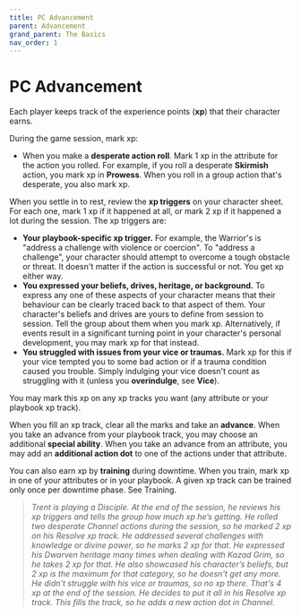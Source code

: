 ```yaml
---
title: PC Advancement
parent: Advancement
grand_parent: The Basics
nav_order: 1
---
```


# PC Advancement
Each player keeps track of the experience points (**xp**) that their character earns.

During the game session, mark xp:
* When you make a **desperate action roll**. Mark 1 xp in the attribute for the action you rolled. For example, if you roll a desperate **Skirmish** action, you mark xp in **Prowess**. When you roll in a group action that's desperate, you also mark xp.

When you settle in to rest, review the **xp triggers** on your character sheet. For each one, mark 1 xp if it happened at all, or mark 2 xp if it happened a lot during the session. The xp triggers are:
* **Your playbook-specific xp trigger.** For example, the Warrior's is "address a challenge with violence or coercion". To "address a challenge", your character should attempt to overcome a tough obstacle or threat. It doesn't matter if the action is successful or not. You get xp either way.
* **You expressed your beliefs, drives, heritage, or background.** To express any one of these aspects of your character means that their behaviour can be clearly traced back to that aspect of them. Your character's beliefs and drives are yours to define from session to session. Tell the group about them when you mark xp. Alternatively, if events result in a significant turning point in your character's personal development, you may mark xp for that instead.
* **You struggled with issues from your vice or traumas.** Mark xp for this if your vice tempted you to some bad action or if a trauma condition caused you trouble. Simply indulging your vice doesn't count as struggling with it (unless you **overindulge**, see **Vice**).

You may mark this xp on any xp tracks you want (any attribute or your playbook xp track).

When you fill an xp track, clear all the marks and take an **advance**. When you take an advance from your playbook track, you may choose an additional **special ability**. When you take an advance from an attribute, you may add an **additional action dot** to one of the actions under that attribute.

You can also earn xp by **training** during downtime. When you train, mark xp in one of your attributes or in your playbook. A given xp track can be trained only once per downtime phase. See Training.

> *Trent is playing a Disciple. At the end of the session, he reviews his xp triggers and tells the group how much xp he’s getting. He rolled two desperate Channel actions during the session, so he marked 2 xp on his Resolve xp track. He addressed several challenges with knowledge or divine power, so he marks 2 xp for that. He expressed his Dwarven heritage many times when dealing with Kazad Grim, so he takes 2 xp for that. He also showcased his character’s beliefs, but 2 xp is the maximum for that category, so he doesn't get any more. He didn't struggle with his vice or traumas, so no xp there. That's 4 xp at the end of the session. He decides to put it all in his Resolve xp track. This fills the track, so he adds a new action dot in Channel.*
